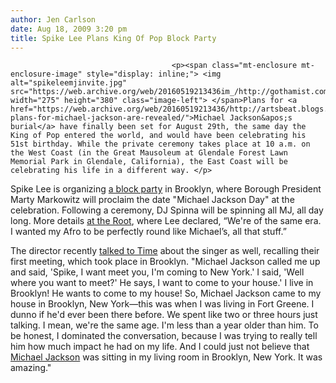 ```yaml
---
author: Jen Carlson
date: Aug 18, 2009 3:20 pm
title: Spike Lee Plans King Of Pop Block Party
---
```


	
										<p><span class="mt-enclosure mt-enclosure-image" style="display: inline;"> <img alt="spikeleemjinvite.jpg" src="https://web.archive.org/web/20160519213436im_/http://gothamist.com/attachments/arts_jen/spikeleemjinvite.jpg" width="275" height="380" class="image-left"> </span>Plans for <a href="https://web.archive.org/web/20160519213436/http://artsbeat.blogs.nytimes.com/2009/08/18/burial-plans-for-michael-jackson-are-revealed/">Michael Jackson&apos;s burial</a> have finally been set for August 29th, the same day the King of Pop entered the world, and would have been celebrating his 51st birthday. While the private ceremony takes place at 10 a.m. on the West Coast (in the Great Mausoleum at Glendale Forest Lawn Memorial Park in Glendale, California), the East Coast will be celebrating his life in a different way. </p>

<p>Spike Lee is organizing <a href="https://web.archive.org/web/20160519213436/http://www.1010wins.com/Spike-Lee-to-Mark-Jackson-s-Birthday-with-B-klyn-B/5030379">a block party</a> in Brooklyn, where Borough President Marty Markowitz will proclaim the date &quot;Michael Jackson Day&quot; at the celebration. Following a ceremony, DJ Spinna will be spinning all MJ, all day long. More details <a href="https://web.archive.org/web/20160519213436/http://www.theroot.com/views/michael-jacksons-birthday-bash">at the Root</a>, where Lee declared, &#x201C;We&apos;re of the same era. I wanted my Afro to be perfectly round like Michael&#x2019;s, all that stuff.&#x201D;</p>

<p>The director recently <a href="https://web.archive.org/web/20160519213436/http://www.time.com/time/arts/article/0,8599,1907529,00.html">talked to Time</a> about the singer as well, recalling their first meeting, which took place in Brooklyn. &quot;Michael Jackson called me up and said, &apos;Spike, I want meet you, I&apos;m coming to New York.&apos; I said, &apos;Well where you want to meet?&apos; He says, I want to come to your house.&apos; I live in Brooklyn! He wants to come to my house! So, Michael Jackson came to my house in Brooklyn, New York&#x2014;this was when I was living in Fort Greene. I dunno if he&apos;d ever been there before. We spent like two or three hours just talking. I mean, we&apos;re the same age. I&apos;m less than a year older than him. To be honest, I dominated the conversation, because I was trying to really tell him how much impact he had on my life. And I could just not believe that <a href="https://web.archive.org/web/20160519213436/http://gothamist.com/tags/michaeljackson">Michael Jackson</a> was sitting in my living room in Brooklyn, New York. It was amazing.&quot;</p>					
										
									
				